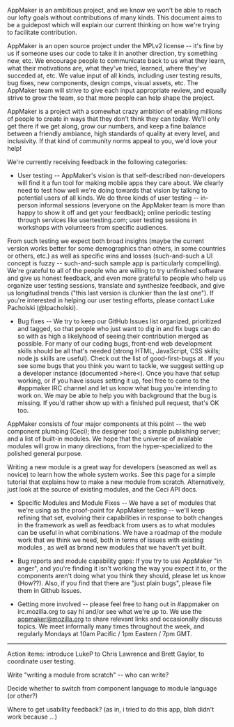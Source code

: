 AppMaker is an ambitious project, and we know we won't be able to reach our lofty goals without contributions of many kinds.  This document aims to be a guidepost which will explain our current thinking on how we're trying to facilitate contribution.

AppMaker is an open source project under the MPLv2 license -- it's fine by us if someone uses our code to take it in another direction, try something new, etc.  We encourage people to communicate back to us what they learn, what their motivations are, what they've tried, learned, where they've succeded at, etc.  We value input of all kinds, including user testing results, bug fixes, new components, design comps, visual assets, etc.  The AppMaker team will strive to give each input appropriate review, and equally strive to grow the team, so that more people can help shape the project.

AppMaker is a project with a somewhat crazy ambition of enabling millions of people to create in ways that they don't think they can today.  We'll only get there if we get along, grow our numbers, and keep a fine balance between a friendly ambiance, high standards of quality at every level, and inclusivity.  If that kind of community norms appeal to you, we'd love your help!

We're currently receiving feedback in the following categories:

* User testing -- AppMaker's vision is that self-described non-developers will find it a fun tool for making mobile apps they care about.  We clearly need to test how well we're doing towards that vision by talking to potential users of all kinds.  We do three kinds of user testing -- in-person informal sessions (everyone on the AppMaker team is more than happy to show it off and get your feedback); online periodic testing through services like usertesting.com; user testing sessions in workshops with volunteers from specific audiences.

From such testing we expect both broad insights (maybe the current version works better for some demographics than others, in some countries or others, etc.) as well as specific wins and losses (such-and-such a UI concept is fuzzy -- such-and-such sample app is particularly compelling).  We're grateful to all of the people who are willing to try unfinished software and give us honest feedback, and even more grateful to people who help us organize user testing sessions, translate and synthesize feedback, and give us longitudinal trends ("this last version is clunkier than the last one").  If you're interested in helping our user testing efforts, please contact Luke Pacholski (@lpacholski).

* Bug fixes -- We try to keep our GitHub Issues list organized, prioritized and tagged, so that people who just want to dig in and fix bugs can do so with as high a likelyhood of seeing their contribution merged as possible.  For many of our coding bugs, front-end web development skills should be all that's needed (strong HTML, JavaScript, CSS skills; node.js skills are useful).  Check out the list of good-first-bugs at <link>.  If you see some bugs that you think you want to tackle, we suggest setting up a developer instance (documented >here<).  Once you have that setup working, or if you have issues setting it up, feel free to come to the #appmaker IRC channel and let us know what bug you're intending to work on.  We may be able to help you with background that the bug is missing.  If you'd rather show up with a finished pull request, that's OK too.

AppMaker consists of four major components at this point -- the web component plumbing (Ceci); the designer tool; a simple publishing server; and a list of built-in modules.  We hope that the universe of available modules will grow in many directions, from the hyper-specialized to the polished general purpose.

Writing a new module is a great way for developers (seasoned as well as novice) to learn how the whole system works.  See <link> this page for a simple tutorial that explains how to make a new module from scratch.  Alternatively, just look at <link>the source of existing modules, and the <link>Ceci API docs.

* Specific Modules and Module Fixes -- We have a set of modules that we're using as the proof-point for AppMaker testing -- we'll keep refining that set, evolving their capabilities in response to both changes in the framework as well as feedback from users as to what modules can be useful in what combinations.  We have a roadmap of the module work that we think we need, both in terms of issues with existing modules <link>, as well as brand new modules that we haven't yet built.

* Bug reports and module capability gaps: If you try to use AppMaker "in anger", and you're finding it isn't working the way you expect it to, or the components aren't doing what you think they should, please let us know (How??).  Also, if you find that there are "just plain bugs", please file them in <link>Github Issues.

* Getting more involved -- please feel free to hang out in #appmaker on irc.mozilla.org to say hi and/or see what we're up to.  We use the <link>appmaker@mozilla.org to share relevant links and occasionally discuss topics.  We meet informally many times throughout the week, and regularly Mondays at 10am Pacific / 1pm Eastern / 7pm GMT.

---


Action items: introduce LukeP to Chris Lawrence and Brett Gaylor, to coordinate user testing.

Write "writing a module from scratch" -- who can write?

Decide whether to switch from component language to module language (or other?)

Where to get usability feedback? (as in, i tried  to do this app, blah didn't work because ...)